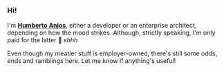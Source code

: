 ### Hi!

I'm [**Humberto Anjos**][site], either a developer or an enterprise architect, depending on how the mood strikes. Although, strictly speaking, I'm only paid for the latter 🤫 *shhh*

Even though my meatier stuff is employer-owned, there's still some odds, ends and ramblings here. Let me know if anything's useful!

[site]: https://sbrubbles.org
